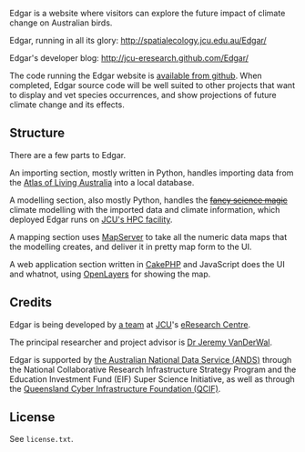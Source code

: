 Edgar is a website where visitors can explore the future impact of climate change on Australian birds.

Edgar, running in all its glory:
http://spatialecology.jcu.edu.au/Edgar/

Edgar's developer blog:
http://jcu-eresearch.github.com/Edgar/

The code running the Edgar website is [available from github](http://github.com/jcu-eresearch/Edgar).  When completed, Edgar source code will be well suited to other projects that want to display and vet species occurrences, and show projections of future climate change and its effects.

Structure
---------
There are a few parts to Edgar.

An importing section, mostly written in Python, handles importing data from the [Atlas of Living Australia](http://www.ala.org.au) into a local database.

A modelling section, also mostly Python, handles the ~~[fancy science magic](http://xkcd.com/54/)~~ climate modelling with the imported data and climate information, which deployed Edgar runs on [JCU's HPC facility](https://plone.jcu.edu.au/hpc).

A mapping section uses [MapServer](http://mapserver.org) to take all the numeric data maps that the modelling creates, and deliver it in pretty map form to the UI.

A web application section written in [CakePHP](http://cakephp.org) and JavaScript does the UI and whatnot, using [OpenLayers](http://openlayers.org) for showing the map.

Credits
-------

Edgar is being developed by [a team](http://jcu-eresearch.github.com/Edgar/2012/03/22/the-team) at [JCU](http://www.jcu.edu.au/)'s [eResearch Centre](http://eresearch.jcu.edu.au/).

The principal researcher and project advisor is [Dr Jeremy VanDerWal](http://www.jjvanderwal.com/).

Edgar is supported by [the Australian National Data Service (ANDS)](http://www.ands.org.au/) through the National Collaborative Research Infrastructure Strategy Program and the Education Investment Fund (EIF) Super Science Initiative, as well as through the [Queensland Cyber Infrastructure Foundation (QCIF)](http://www.qcif.edu.au/).

License
-------

See `license.txt`.
